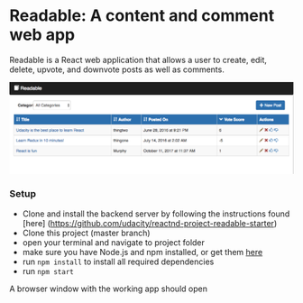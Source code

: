 Readable: A content and comment web app
===

Readable is a React web application that allows a user to create, edit, delete, upvote, and downvote posts as well as comments.

![Main Page](/screenshots/home.png)

### Setup
- Clone and install the backend server by following the instructions found [here] (https://github.com/udacity/reactnd-project-readable-starter)
- Clone this project (master branch)
- open your terminal and navigate to project folder
- make sure you have Node.js and npm installed, or get them [here](https://nodejs.org/it/download)
- run `npm install` to install all required dependencies
- run `npm start`

A browser window with the working app should open